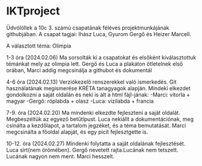 # IKTproject
Üdvölöllek a 10c 3. számú csapatának féléves projektmunkájának githubjában. 
A csapat tagjai: Ihász Luca, Gyurom Gergő és Heizer Marcell.

A választott téma: Olimpia

1-3 óra (2024.02.06)
Ma sorsolták ki a csapatokat és elsőként kiválasztottuk témánkat mely az olimpia lett.
Gergő és Luca a plakáton ötletelnek első orában, Marci addig megcsinálja a githubot és dokumentál

4-6 óra (2024.02.13)
Verziókezelő renszerekkel való ismerkedés. Git használatának megismerése KRÉTA tanagyagok
alapján. Mindeki elkezdet gondolkozni a saját oldalán és neki is ált a html fájl-jának:
-Marci: vitorla + magyar
-Gergő: röplabda + olasz
-Luca: vizilabda + francia

7-9. óra (2024.02.20)
Ma mindenki elkezdte fejleszteni a saját oldalát. Megbeszéltük az egyező betűtípust. Luca nekiállt a dokumentációnak, meg csinálta a kezdőlapot, a tartalom jegzéket, és a téma bemutatását. Marci megcsinálta a főoldal alapját, és egy picit fejlesztgette is.

10-12. óra (2024.02.27)
Mindenki folytatta a saját oldalának fejlesztését. Luca sírt(nem örömében). Gergő nevetett rajta.Lucának nem tetszett. Lucának nagyon nem ment. Marci hesszelt.